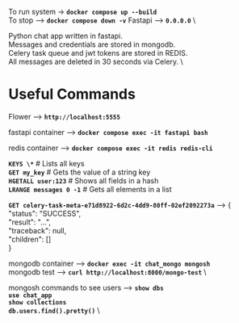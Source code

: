 To run system -> **`docker compose up --build`** \
To stop --> **`docker compose down -v`**
Fastapi --> **`0.0.0.0`** \

Python chat app written in fastapi. \
Messages and credentials are stored in mongodb. \
Celery task queue and jwt tokens are stored in REDIS. \
All messages are deleted in 30 seconds via Celery. \

# Useful Commands

Flower --> **`http://localhost:5555`**

fastapi container --> **`docker compose exec -it fastapi bash`**

redis container --> **`docker compose exec -it redis redis-cli`**

**`KEYS \*`** # Lists all keys \
**`GET my_key`** # Gets the value of a string key \
**`HGETALL user:123`** # Shows all fields in a hash \
**`LRANGE messages 0 -1`** # Gets all elements in a list 

**`GET celery-task-meta-e71d8922-6d2c-4dd9-80ff-02ef2092273a`** --> { \
"status": "SUCCESS", \
"result": "...",   \
 "traceback": null, \
"children": [] \
}

mongodb container --> **`docker exec -it chat_mongo mongosh`** \
mongodb test --> **`curl http://localhost:8000/mongo-test`** \

mongosh commands to see users -->   **`show dbs`** \
                                    **`use chat_app`** \
                                    **`show collections`** \
                                    **`db.users.find().pretty()`** \


